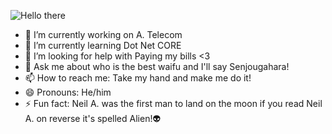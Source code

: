 ![Hello there](https://media1.giphy.com/media/Nx0rz3jtxtEre/giphy.gif)
- 🔭 I’m currently working on A. Telecom
- 🌱 I’m currently learning Dot Net CORE
- 🤔 I’m looking for help with Paying my bills <3 
- 💬 Ask me about who is the best waifu and I'll say Senjougahara!
- 📫 How to reach me: Take my hand and make me do it!
- 😄 Pronouns: He/him
- ⚡ Fun fact: Neil A. was the first man to land on the moon if you read Neil A. on reverse it's spelled Alien!👽 

